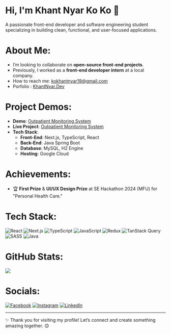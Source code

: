 # Hi, I'm Khant Nyar Ko Ko 👋

A passionate front-end developer and software engineering student specializing in building clean, functional, and user-focused applications.

# About Me:
-  I’m looking to collaborate on **open-source front-end projects**.
-  Previously, I worked as a **front-end developer intern** at a local company.
-  How to reach me: kokhantnyar19@gmail.com
-  Porfolio : [KhantNyar.Dev](https://khantnyar-dev.vercel.app/)

# Project Demos:
- **Demo**: [Outpatient Monitoring System](https://drive.google.com/file/d/1SN-42gzeUXD-4oX-zcoBKxEOwjSYx5R5/view?usp=drivesdk)
- **Live Project**: [Outpatient Monitoring System](https://oms-app-237489682555.us-central1.run.app/)
- **Tech Stack**:
  - **Front-End**: Next.js, TypeScript, React
  - **Back-End**: Java Spring Boot
  - **Database**: MySQL, H2 Engine
  - **Hosting**: Google Cloud

# Achievements:
- 🏆 **First Prize** & **UI/UX Design Prize** at SE Hackathon 2024 (MFU) for "Personal Health Care."

# Tech Stack:
![React](https://img.shields.io/badge/react-%2320232a.svg?style=flat&logo=react&logoColor=%2361DAFB) 
![Next.js](https://img.shields.io/badge/Next.js-black?style=flat&logo=next.js&logoColor=white) 
![TypeScript](https://img.shields.io/badge/typescript-%23007ACC.svg?style=flat&logo=typescript&logoColor=white) 
![JavaScript](https://img.shields.io/badge/javascript-%23323330.svg?style=flat&logo=javascript&logoColor=%23F7DF1E) 
![Redux](https://img.shields.io/badge/redux-%23593d88.svg?style=flat&logo=redux&logoColor=white) 
![TanStack Query](https://img.shields.io/badge/TanStack-FF4154?style=flat&logo=react-query&logoColor=white)
![SASS](https://img.shields.io/badge/SASS-hotpink.svg?style=flat&logo=SASS&logoColor=white) 
![Java](https://img.shields.io/badge/java-%23ED8B00.svg?style=flat&logo=openjdk&logoColor=white) 

# GitHub Stats:
![](https://github-readme-stats.vercel.app/api/top-langs/?username=Khant-Nyar-Ko-Ko&theme=dark&hide_border=false&include_all_commits=true&count_private=false&layout=compact)

# Socials:
[![Facebook](https://img.shields.io/badge/Facebook-%231877F2.svg?logo=Facebook&logoColor=white)](https://facebook.com/khantnyar.koko.16) 
[![Instagram](https://img.shields.io/badge/Instagram-%23E4405F.svg?logo=Instagram&logoColor=white)](https://instagram.com/knkk_2002) 
[![LinkedIn](https://img.shields.io/badge/LinkedIn-%230077B5.svg?logo=linkedin&logoColor=white)](https://linkedin.com/in/khant-nyar-ko-ko-b993b3195)

---

✨ Thank you for visiting my profile! Let’s connect and create something amazing together. 😊
